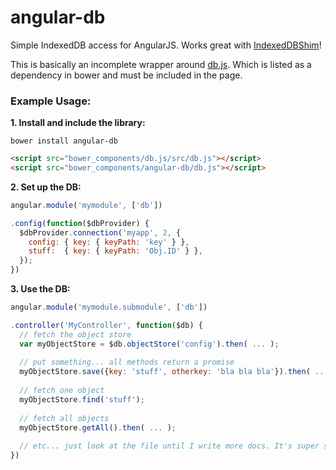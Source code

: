 angular-db
==========

Simple IndexedDB access for AngularJS. Works great with [IndexedDBShim](https://github.com/axemclion/IndexedDBShim)!

This is basically an incomplete wrapper around [db.js](https://github.com/aaronpowell/db.js/). Which is listed as a dependency in bower and must be included in the page.

### Example Usage:

**1. Install and include the library:**

```shell
bower install angular-db
```

```html
<script src="bower_components/db.js/src/db.js"></script>
<script src="bower_components/angular-db/db.js"></script>
```

**2. Set up the DB:**

```js
angular.module('mymodule', ['db'])

.config(function($dbProvider) {
  $dbProvider.connection('myapp', 2, {
    config: { key: { keyPath: 'key' } },
    stuff:  { key: { keyPath: 'Obj.ID' } },
  });
})
```

**3. Use the DB:**

```js
angular.module('mymodule.submodule', ['db'])

.controller('MyController', function($db) {
  // fetch the object store
  var myObjectStore = $db.objectStore('config').then( ... );
  
  // put something... all methods return a promise
  myObjectStore.save({key: 'stuff', otherkey: 'bla bla bla'}).then( ... );
  
  // fetch one object
  myObjectStore.find('stuff');
  
  // fetch all objects
  myObjectStore.getAll().then( ... );
  
  // etc... just look at the file until I write more docs. It's super simple.
})

```
